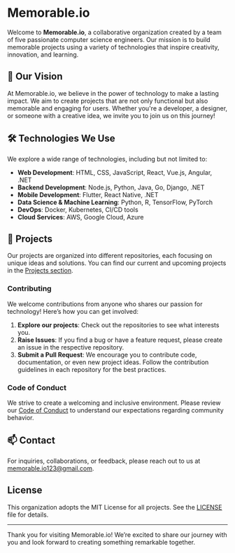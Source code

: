 # Memorable.io

Welcome to **Memorable.io**, a collaborative organization created by a team of five passionate computer science engineers. Our mission is to build memorable projects using a variety of technologies that inspire creativity, innovation, and learning.

## 🚀 Our Vision

At Memorable.io, we believe in the power of technology to make a lasting impact. We aim to create projects that are not only functional but also memorable and engaging for users. Whether you're a developer, a designer, or someone with a creative idea, we invite you to join us on this journey!

## 🛠️ Technologies We Use

We explore a wide range of technologies, including but not limited to:

- **Web Development**: HTML, CSS, JavaScript, React, Vue.js, Angular, .NET
- **Backend Development**: Node.js, Python, Java, Go, Django, .NET
- **Mobile Development**: Flutter, React Native, .NET
- **Data Science & Machine Learning**: Python, R, TensorFlow, PyTorch
- **DevOps**: Docker, Kubernetes, CI/CD tools
- **Cloud Services**: AWS, Google Cloud, Azure

## 📂 Projects

Our projects are organized into different repositories, each focusing on unique ideas and solutions. You can find our current and upcoming projects in the [Projects section](https://github.com/memorable-io).

### Contributing

We welcome contributions from anyone who shares our passion for technology! Here’s how you can get involved:

1. **Explore our projects**: Check out the repositories to see what interests you.
2. **Raise Issues**: If you find a bug or have a feature request, please create an issue in the respective repository.
3. **Submit a Pull Request**: We encourage you to contribute code, documentation, or even new project ideas. Follow the contribution guidelines in each repository for the best practices.

### Code of Conduct

We strive to create a welcoming and inclusive environment. Please review our [Code of Conduct](CODE_OF_CONDUCT.md) to understand our expectations regarding community behavior.

## 📫 Contact

For inquiries, collaborations, or feedback, please reach out to us at [memorable.io123@gmail.com](mailto:memorable.io123@gmail.com).

## License

This organization adopts the MIT License for all projects. See the [LICENSE](https://github.com/Memorable.io/.github/LICENSE) file for details.

---

Thank you for visiting Memorable.io! We’re excited to share our journey with you and look forward to creating something remarkable together.
